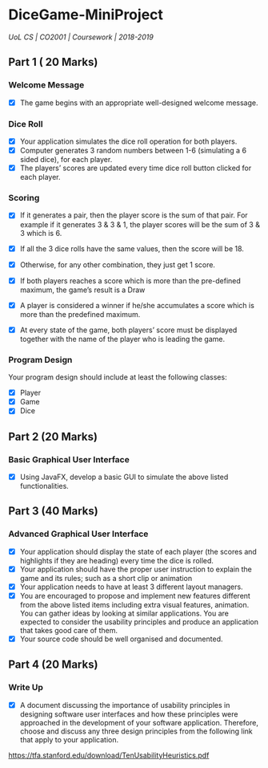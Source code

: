 # DiceGame-MiniProject

*UoL CS | CO2001 | Coursework | 2018-2019*

## Part 1 ( 20 Marks)

### Welcome Message

- [x] The game begins with an appropriate well-designed welcome message.

### Dice Roll

- [x] Your application simulates the dice roll operation for both players.
- [x] Computer generates 3 random numbers between 1-6 (simulating a 6 sided dice), for each player.
- [x] The players’ scores are updated every time dice roll button clicked for each player.

### Scoring

- [x] If it generates a pair, then the player score is the sum of that pair. For example if it generates 3 & 3 & 1, the player scores will be the sum of 3 & 3 which is 6.
- [x] If all the 3 dice rolls have the same values, then the score will be 18.
- [x] Otherwise, for any other combination, they just get 1 score.
- [x] If both players reaches a score which is more than the pre-defined maximum, the game’s result is a Draw
- [x] A player is considered a winner if he/she accumulates a score which is more than the predefined maximum.

- [x] At every state of the game, both players’ score must be displayed together with the name of the player who is leading the game.

### Program Design

Your program design should include at least the following classes:

- [x] Player
- [x] Game
- [x] Dice

## Part 2 (20 Marks)

### Basic Graphical User Interface

- [x] Using JavaFX, develop a basic GUI to simulate the above listed functionalities.

## Part 3 (40 Marks)

### Advanced Graphical User Interface

- [x] Your application should display the state of each player (the scores and highlights if they are heading) every time the dice is rolled.
- [x] Your application should have the proper user instruction to explain the game and its rules; such as a short clip or animation
- [x] Your application needs to have at least 3 different layout managers.
- [x] You are encouraged to propose and implement new features different from the above listed items including extra visual features, animation. You can gather ideas by looking at similar applications. You are expected to consider the usability principles and produce an application that takes good care of them.
- [x] Your source code should be well organised and documented. 

## Part 4 (20 Marks)

### Write Up

- [x] A document discussing the importance of usability principles in designing software user interfaces and how these principles were approached in the development of your software application. Therefore, choose and discuss any three design principles from the following link that apply to your application.

https://tfa.stanford.edu/download/TenUsabilityHeuristics.pdf